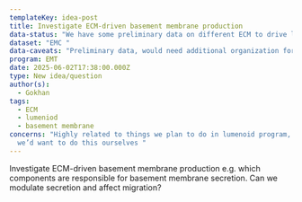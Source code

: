 ```yaml
---
templateKey: idea-post
title: Investigate ECM-driven basement membrane production
data-status: "We have some preliminary data on different ECM to drive lumenoid formation "
dataset: "EMC "
data-caveats: "Preliminary data, would need additional organization for release "
program: EMT
date: 2025-06-02T17:38:00.000Z
type: New idea/question
author(s):
  - Gokhan
tags:
  - ECM
  - lumeniod
  - basement membrane
concerns: "Highly related to things we plan to do in lumenoid program, likely
  we’d want to do this ourselves "
---
```

Investigate ECM-driven basement membrane production e.g. which components are responsible for basement membrane secretion. Can we modulate secretion and affect migration?
